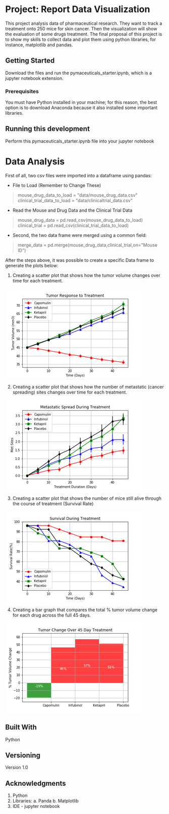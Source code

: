 # Project: Report Data Visualization 

This project analysis data of pharmaceutical research. They want to track a treatment onto 250 mice for skin cancer. Then the visualization will show the evaluation of some drugs treatment. The final proposal of this project is to show my skills to collect data and plot them using python libraries, for instance, matplotlib and pandas. 

## Getting Started

Download the files and run the pymaceuticals_starter.ipynb, which is a jupyter notebook extension. 

### Prerequisites
You must have Python installed in your machine; for this reason, the best option is to download Anaconda because it also installed some important libraries.

## Running this development

Perform this pymaceuticals_starter.ipynb file into your jupyter notebook

# Data Analysis
First of all, two csv files were imported  into a dataframe using pandas:
* File to Load (Remember to Change These)
> mouse_drug_data_to_load = "data/mouse_drug_data.csv"
> clinical_trial_data_to_load = "data/clinicaltrial_data.csv"

* Read the Mouse and Drug Data and the Clinical Trial Data
> mouse_drug_data = pd.read_csv(mouse_drug_data_to_load)
> clinical_trial = pd.read_csv(clinical_trial_data_to_load)

* Second, the two data frame were merged using a common field:
> merge_data = pd.merge(mouse_drug_data,clinical_trial,on="Mouse ID")

After the steps above, it was possible to create a specific Data frame to generate the plots below: 

1. Creating a scatter plot that shows how the tumor volume changes over time for each treatment.

![GitHub Logo](/Pymaceuticals/png/Tumor_response_treatment.png)

2. Creating a scatter plot that shows how the number of metastatic (cancer spreading) sites changes over time for each treatment.

![GitHub Logo](/Pymaceuticals/png/Metastatic_spread_during_treatment.png)

3. Creating a scatter plot that shows the number of mice still alive through the course of treatment (Survival Rate)

![GitHub Logo](/Pymaceuticals/png/Survival_during_treatment.png)

4. Creating a bar graph that compares the total % tumor volume change for each drug across the full 45 days.

![GitHub Logo](/Pymaceuticals/png/Tumor_change_over_45_day_treatment.png)

## Built With

Python

## Versioning

Version 1.0

## Acknowledgments

1.	Python
2.	Libraries: 
a.	Panda
b.	Matplotlib
3.	IDE - jupyter notebook
